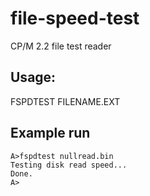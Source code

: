 # file-speed-test
CP/M 2.2 file test reader

## Usage:
FSPDTEST FILENAME.EXT

## Example run
```
A>fspdtest nullread.bin
Testing disk read speed...
Done.
A>
```
